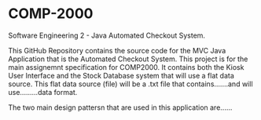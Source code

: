 # COMP-2000
Software Engineering 2 - Java Automated Checkout System.

This GitHub Repository contains the source code for the MVC Java Application that is the Automated Checkout System. This project is for the main assignemnt specification for COMP2000. It contains both the Kiosk User Interface and the Stock Database system that will use a flat data source. This flat data source (file) will be a .txt file that contains.......and will use.........data format.

The two main design pattersn that are used in this application are......


